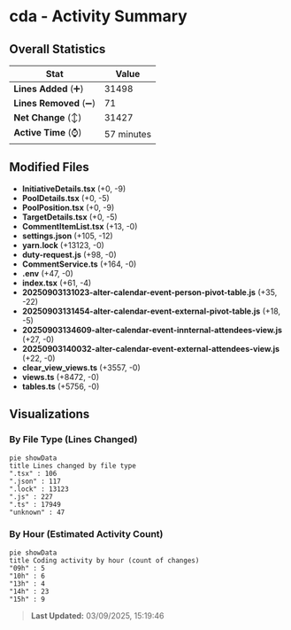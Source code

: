 # cda - Activity Summary 

## Overall Statistics

| Stat                   | Value                                                             |
| ---------------------- | ----------------------------------------------------------------- |
| **Lines Added** (➕)   | 31498                                          |
| **Lines Removed** (➖) | 71                                        |
| **Net Change** (↕)    | 31427                |
| **Active Time** (⌚)   | 57 minutes |


## Modified Files
- **InitiativeDetails.tsx** (+0, -9)
- **PoolDetails.tsx** (+0, -5)
- **PoolPosition.tsx** (+0, -9)
- **TargetDetails.tsx** (+0, -5)
- **CommentItemList.tsx** (+13, -0)
- **settings.json** (+105, -12)
- **yarn.lock** (+13123, -0)
- **duty-request.js** (+98, -0)
- **CommentService.ts** (+164, -0)
- **.env** (+47, -0)
- **index.tsx** (+61, -4)
- **20250903131023-alter-calendar-event-person-pivot-table.js** (+35, -22)
- **20250903131454-alter-calendar-event-external-pivot-table.js** (+18, -5)
- **20250903134609-alter-calendar-event-innternal-attendees-view.js** (+27, -0)
- **20250903140032-alter-calendar-event-external-attendees-view.js** (+22, -0)
- **clear_view_views.ts** (+3557, -0)
- **views.ts** (+8472, -0)
- **tables.ts** (+5756, -0)

## Visualizations

### By File Type (Lines Changed)

```mermaid
pie showData
title Lines changed by file type
".tsx" : 106
".json" : 117
".lock" : 13123
".js" : 227
".ts" : 17949
"unknown" : 47
```

### By Hour (Estimated Activity Count)

```mermaid
pie showData
title Coding activity by hour (count of changes)
"09h" : 5
"10h" : 6
"13h" : 4
"14h" : 23
"15h" : 9
```


> **Last Updated:** 03/09/2025, 15:19:46